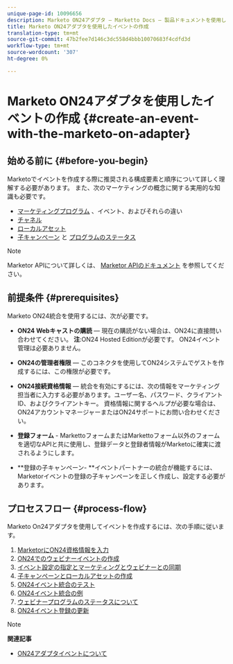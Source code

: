```yaml
---
unique-page-id: 10096656
description: Marketo ON24アダプタ — Marketto Docs — 製品ドキュメントを使用したイベントの作成
title: Marketo ON24アダプタを使用したイベントの作成
translation-type: tm+mt
source-git-commit: 47b2fee7d146c3dc558d4bbb10070683f4cdfd3d
workflow-type: tm+mt
source-wordcount: '307'
ht-degree: 0%

---
```



# Marketo ON24アダプタを使用したイベントの作成 {#create-an-event-with-the-marketo-on-adapter}

## 始める前に {#before-you-begin}

Marketoでイベントを作成する際に推奨される構成要素と順序について詳しく理解する必要があります。 また、次のマーケティングの概念に関する実用的な知識も必要です。

* [マーケティングプログラム](../../../../product-docs/core-marketo-concepts/programs/creating-programs/understanding-programs.md) 、イベント、およびそれらの違い
* [チャネル](../../../../product-docs/administration/tags/create-a-program-channel.md)
* [ローカルアセット](../../../../product-docs/core-marketo-concepts/programs/creating-programs/understanding-local-assets-in-a-program.md)
* [子キャンペーン](https://docs.marketo.com/x/IRCa) と [プログラムのステータス](../../../../product-docs/core-marketo-concepts/smart-campaigns/program-flow-actions/change-program-status.md)

>[!NOTE]
>
>Marketor APIについて詳しくは、 [Marketor APIのドキュメント](http://developers.marketo.com/documentation/rest/) を参照してください。

## 前提条件 {#prerequisites}

Marketo ON24統合を使用するには、次が必要です。

* **ON24 Webキャストの購読** — 現在の購読がない場合は、ON24に直接問い合わせてください。 **注**:ON24 Hosted Editionが必要です。 ON24イベント管理は必要ありません。

* **ON24の管理者権限** — このコネクタを使用してON24システムでゲストを作成するには、この権限が必要です。
* **ON24接続資格情報** — 統合を有効にするには、次の情報をマーケティング担当者に入力する必要があります。ユーザー名、パスワード、クライアントID、およびクライアントキー。 資格情報に関するヘルプが必要な場合は、ON24アカウントマネージャーまたはON24サポートにお問い合わせください。
* **登録フォーム** - MarkettoフォームまたはMarkettoフォーム以外のフォームを適切なAPIと共に使用し、登録データと登録者情報がMarketoに確実に渡されるようにします。
* **登録の子キャンペーン- **イベントパートナーの統合が機能するには、Marketorイベントの登録の子キャンペーンを正しく作成し、設定する必要があります。

## プロセスフロー {#process-flow}

Marketo On24アダプタを使用してイベントを作成するには、次の手順に従います。

1. [MarketorにON24資格情報を入力](create-an-event-with-the-marketo-on24-adapter/enter-your-on24-credentials-in-marketo.md)
1. [ON24でのウェビナーイベントの作成](create-an-event-with-the-marketo-on24-adapter/create-your-webinar-event-in-on24.md)
1. [イベント設定の指定とマーケティングとウェビナーとの同期](create-an-event-with-the-marketo-on24-adapter/configure-event-settings-and-sync-marketo-with-your-webinar.md)
1. [子キャンペーンとローカルアセットの作成](create-an-event-with-the-marketo-on24-adapter/create-child-campaigns-and-local-assets.md)
1. [ON24イベント統合のテスト](create-an-event-with-the-marketo-on24-adapter/test-your-on24-event-integration.md)
1. [ON24イベント統合の例](create-an-event-with-the-marketo-on24-adapter/example-on24-event-integration.md)
1. [ウェビナープログラムのステータスについて](create-an-event-with-the-marketo-on24-adapter/understanding-webinar-program-statuses.md)
1. [ON24イベント登録の更新](create-an-event-with-the-marketo-on24-adapter/on24-event-registration-updates.md)

>[!NOTE]
>
>**関連記事**
>
>* [ON24アダプタイベントについて](create-an-event-with-the-marketo-on24-adapter/understanding-marketo-on24-adapter-events.md)

>



